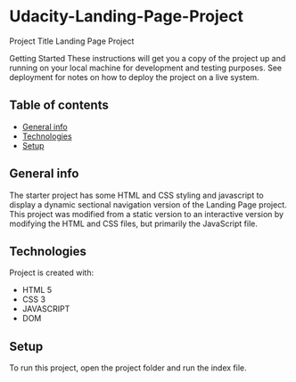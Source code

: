 # Udacity-Landing-Page-Project

Project Title
Landing Page Project

Getting Started
These instructions will get you a copy of the project up and running on your local machine for development and testing purposes. See deployment for notes on how to deploy the project on a live system.


## Table of contents
* [General info](#general-info)
* [Technologies](#technologies)
* [Setup](#setup)

## General info
The starter project has some HTML and CSS styling  and javascript to display a dynamic sectional navigation version of the Landing Page project. 
This project was modified from a static version to an interactive version by modifying the HTML and CSS files, but primarily the JavaScript file.
## Technologies
Project is created with:
* HTML 5
* CSS 3
* JAVASCRIPT
* DOM
	
## Setup
To run this project, open the project folder and run the index file.

